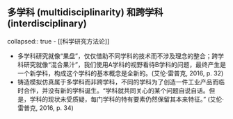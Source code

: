 ## 多学科 (multidisciplinarity) 和跨学科 (interdisciplinary)
collapsed:: true
	- [[科学研究方法论]]
- 多学科研究就像“果盘”，仅仅借助不同学科的技术而不涉及理念的整合；跨学科研究就像“混合果汁”，我们使用A学科的视野看待B学科的问题，最终产生是一个新学科，构成这个学科的基本概念是全新的。(艾伦·雷普克, 2016, p. 32)
- 铸造模拟仿真属于多学科而非跨学科，不同的学科为了创造一件工业产品而临时合作，并没有新的学科诞生。“学科就共同关心的某个问题自说自话。但是，学科的现状未受质疑，每门学科的特有要素仍然保留其本来特征。” (艾伦·雷普克, 2016, p. 34)